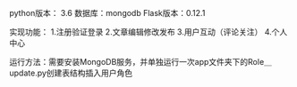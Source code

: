 python版本： 3.6
数据库：mongodb
Flask版本：0.12.1

实现功能：
  1.注册验证登录
  2.文章编辑修改发布
  3.用户互动（评论关注）
  4.个人中心
 
运行方法：需要安装MongoDB服务，并单独运行一次app文件夹下的Role＿update.py创建表结构插入用户角色

